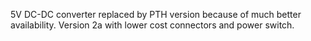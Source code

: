 5V DC-DC converter replaced by PTH version because of much better availability.
Version 2a with lower cost connectors and power switch.

